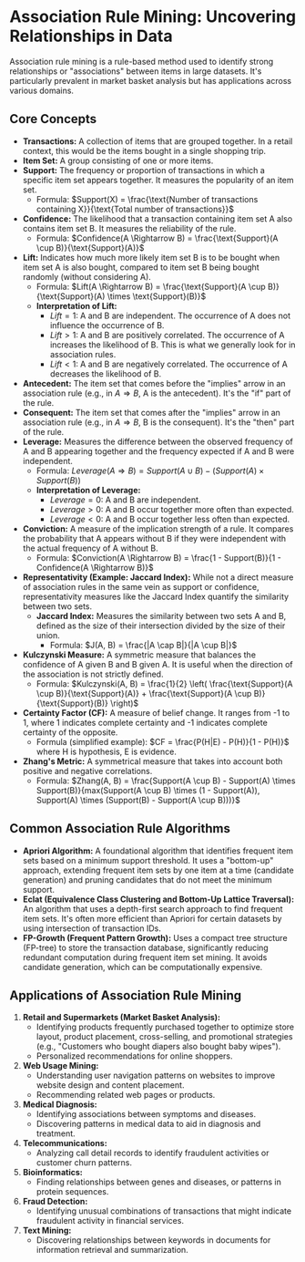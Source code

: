 # Association Rule Mining: Uncovering Relationships in Data

Association rule mining is a rule-based method used to identify strong relationships or "associations" between items in large datasets. It's particularly prevalent in market basket analysis but has applications across various domains.

## Core Concepts

* **Transactions:** A collection of items that are grouped together. In a retail context, this would be the items bought in a single shopping trip.
* **Item Set:** A group consisting of one or more items.
* **Support:** The frequency or proportion of transactions in which a specific item set appears together. It measures the popularity of an item set.
    * Formula: $Support(X) = \frac{\text{Number of transactions containing X}}{\text{Total number of transactions}}$
* **Confidence:** The likelihood that a transaction containing item set A also contains item set B. It measures the reliability of the rule.
    * Formula: $Confidence(A \Rightarrow B) = \frac{\text{Support}(A \cup B)}{\text{Support}(A)}$
* **Lift:** Indicates how much more likely item set B is to be bought when item set A is also bought, compared to item set B being bought randomly (without considering A).
    * Formula: $Lift(A \Rightarrow B) = \frac{\text{Support}(A \cup B)}{\text{Support}(A) \times \text{Support}(B)}$
    * **Interpretation of Lift:**
        * $Lift = 1$: A and B are independent. The occurrence of A does not influence the occurrence of B.
        * $Lift > 1$: A and B are positively correlated. The occurrence of A increases the likelihood of B. This is what we generally look for in association rules.
        * $Lift < 1$: A and B are negatively correlated. The occurrence of A decreases the likelihood of B.
* **Antecedent:** The item set that comes before the "implies" arrow in an association rule (e.g., in $A \Rightarrow B$, A is the antecedent). It's the "if" part of the rule.
* **Consequent:** The item set that comes after the "implies" arrow in an association rule (e.g., in $A \Rightarrow B$, B is the consequent). It's the "then" part of the rule.
* **Leverage:** Measures the difference between the observed frequency of A and B appearing together and the frequency expected if A and B were independent.
    * Formula: $Leverage(A \Rightarrow B) = Support(A \cup B) - (Support(A) \times Support(B))$
    * **Interpretation of Leverage:**
        * $Leverage = 0$: A and B are independent.
        * $Leverage > 0$: A and B occur together more often than expected.
        * $Leverage < 0$: A and B occur together less often than expected.
* **Conviction:** A measure of the implication strength of a rule. It compares the probability that A appears without B if they were independent with the actual frequency of A without B.
    * Formula: $Conviction(A \Rightarrow B) = \frac{1 - Support(B)}{1 - Confidence(A \Rightarrow B)}$
* **Representativity (Example: Jaccard Index):** While not a direct measure of association rules in the same vein as support or confidence, representativity measures like the Jaccard Index quantify the similarity between two sets.
    * **Jaccard Index:** Measures the similarity between two sets A and B, defined as the size of their intersection divided by the size of their union.
        * Formula: $J(A, B) = \frac{|A \cap B|}{|A \cup B|}$
* **Kulczynski Measure:** A symmetric measure that balances the confidence of A given B and B given A. It is useful when the direction of the association is not strictly defined.
    * Formula: $Kulczynski(A, B) = \frac{1}{2} \left( \frac{\text{Support}(A \cup B)}{\text{Support}(A)} + \frac{\text{Support}(A \cup B)}{\text{Support}(B)} \right)$
* **Certainty Factor (CF):** A measure of belief change. It ranges from -1 to 1, where 1 indicates complete certainty and -1 indicates complete certainty of the opposite.
    * Formula (simplified example): $CF = \frac{P(H|E) - P(H)}{1 - P(H)}$ where H is hypothesis, E is evidence.
* **Zhang's Metric:** A symmetrical measure that takes into account both positive and negative correlations.
    * Formula: $Zhang(A, B) = \frac{Support(A \cup B) - Support(A) \times Support(B)}{max(Support(A \cup B) \times (1 - Support(A)), Support(A) \times (Support(B) - Support(A \cup B)))}$

## Common Association Rule Algorithms

* **Apriori Algorithm:** A foundational algorithm that identifies frequent item sets based on a minimum support threshold. It uses a "bottom-up" approach, extending frequent item sets by one item at a time (candidate generation) and pruning candidates that do not meet the minimum support.
* **Eclat (Equivalence Class Clustering and Bottom-Up Lattice Traversal):** An algorithm that uses a depth-first search approach to find frequent item sets. It's often more efficient than Apriori for certain datasets by using intersection of transaction IDs.
* **FP-Growth (Frequent Pattern Growth):** Uses a compact tree structure (FP-tree) to store the transaction database, significantly reducing redundant computation during frequent item set mining. It avoids candidate generation, which can be computationally expensive.

## Applications of Association Rule Mining

1.  **Retail and Supermarkets (Market Basket Analysis):**
    * Identifying products frequently purchased together to optimize store layout, product placement, cross-selling, and promotional strategies (e.g., "Customers who bought diapers also bought baby wipes").
    * Personalized recommendations for online shoppers.
2.  **Web Usage Mining:**
    * Understanding user navigation patterns on websites to improve website design and content placement.
    * Recommending related web pages or products.
3.  **Medical Diagnosis:**
    * Identifying associations between symptoms and diseases.
    * Discovering patterns in medical data to aid in diagnosis and treatment.
4.  **Telecommunications:**
    * Analyzing call detail records to identify fraudulent activities or customer churn patterns.
5.  **Bioinformatics:**
    * Finding relationships between genes and diseases, or patterns in protein sequences.
6.  **Fraud Detection:**
    * Identifying unusual combinations of transactions that might indicate fraudulent activity in financial services.
7.  **Text Mining:**
    * Discovering relationships between keywords in documents for information retrieval and summarization.
